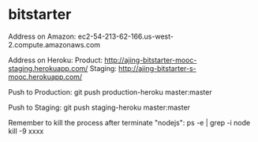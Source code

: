 bitstarter
==========

Address on Amazon:
ec2-54-213-62-166.us-west-2.compute.amazonaws.com

Address on Heroku:
Product: http://ajing-bitstarter-mooc-staging.herokuapp.com/
Staging: http://ajing-bitstarter-s-mooc.herokuapp.com/


Push to Production:
git push production-heroku master:master

Push to Staging:
git push staging-heroku master:master


Remember to kill the process after terminate "nodejs":
ps -e | grep -i node
kill -9 xxxx
